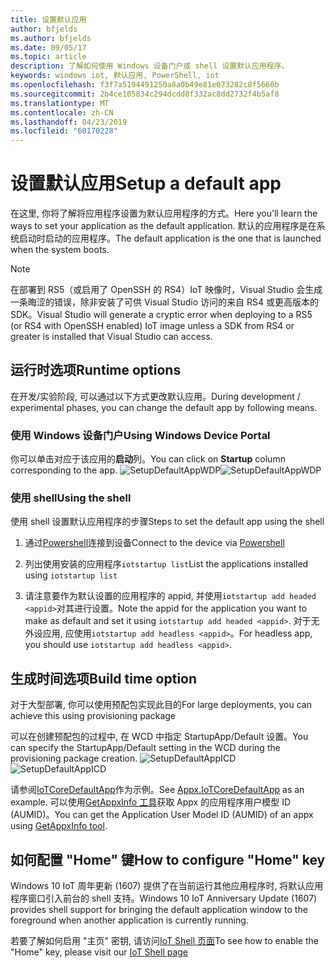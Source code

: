 ```yaml
---
title: 设置默认应用
author: bfjelds
ms.author: bfjelds
ms.date: 09/05/17
ms.topic: article
description: 了解如何使用 Windows 设备门户或 shell 设置默认应用程序。
keywords: windows iot, 默认应用, PowerShell, iot
ms.openlocfilehash: f3f7a5194491250a8a0b49e81e073282c8f5660b
ms.sourcegitcommit: 2b4ce105834c294dcdd8f332ac8dd2732f4b5af8
ms.translationtype: MT
ms.contentlocale: zh-CN
ms.lasthandoff: 04/23/2019
ms.locfileid: "60170228"
---
```

# <a name="setup-a-default-app"></a><span data-ttu-id="756f1-104">设置默认应用</span><span class="sxs-lookup"><span data-stu-id="756f1-104">Setup a default app</span></span>
<span data-ttu-id="756f1-105">在这里, 你将了解将应用程序设置为默认应用程序的方式。</span><span class="sxs-lookup"><span data-stu-id="756f1-105">Here you'll learn the ways to set your application as the default application.</span></span> <span data-ttu-id="756f1-106">默认的应用程序是在系统启动时启动的应用程序。</span><span class="sxs-lookup"><span data-stu-id="756f1-106">The default application is the one that is launched when the system boots.</span></span>  

> [!NOTE]
> <span data-ttu-id="756f1-107">在部署到 RS5（或启用了 OpenSSH 的 RS4）IoT 映像时，Visual Studio 会生成一条晦涩的错误，除非安装了可供 Visual Studio 访问的来自 RS4 或更高版本的 SDK。</span><span class="sxs-lookup"><span data-stu-id="756f1-107">Visual Studio will generate a cryptic error when deploying to a RS5 (or RS4 with OpenSSH enabled) IoT image unless a SDK from RS4 or greater is installed that Visual Studio can access.</span></span>

## <a name="runtime-options"></a><span data-ttu-id="756f1-108">运行时选项</span><span class="sxs-lookup"><span data-stu-id="756f1-108">Runtime options</span></span>

<span data-ttu-id="756f1-109">在开发/实验阶段, 可以通过以下方式更改默认应用。</span><span class="sxs-lookup"><span data-stu-id="756f1-109">During development / experimental phases, you can change the default app by following means.</span></span>

### <a name="using-windows-device-portal"></a><span data-ttu-id="756f1-110">使用 Windows 设备门户</span><span class="sxs-lookup"><span data-stu-id="756f1-110">Using Windows Device Portal</span></span>

<span data-ttu-id="756f1-111">你可以单击对应于该应用的**启动**列。</span><span class="sxs-lookup"><span data-stu-id="756f1-111">You can click on **Startup** column corresponding to the app.</span></span>
<span data-ttu-id="756f1-112">![SetupDefaultAppWDP](../media/SetupDefaultApp/DefaultAppWDP.png)</span><span class="sxs-lookup"><span data-stu-id="756f1-112">![SetupDefaultAppWDP](../media/SetupDefaultApp/DefaultAppWDP.png)</span></span>

### <a name="using-the-shell"></a><span data-ttu-id="756f1-113">使用 shell</span><span class="sxs-lookup"><span data-stu-id="756f1-113">Using the shell</span></span>

<span data-ttu-id="756f1-114">使用 shell 设置默认应用程序的步骤</span><span class="sxs-lookup"><span data-stu-id="756f1-114">Steps to set the default app using the shell</span></span> 

1. <span data-ttu-id="756f1-115">通过[Powershell](../connect-your-device/PowerShell.md)连接到设备</span><span class="sxs-lookup"><span data-stu-id="756f1-115">Connect to the device via [Powershell](../connect-your-device/PowerShell.md)</span></span>

2. <span data-ttu-id="756f1-116">列出使用安装的应用程序`iotstartup list`</span><span class="sxs-lookup"><span data-stu-id="756f1-116">List the applications installed using `iotstartup list`</span></span>

3. <span data-ttu-id="756f1-117">请注意要作为默认设置的应用程序的 appid, 并使用`iotstartup add headed <appid>`对其进行设置。</span><span class="sxs-lookup"><span data-stu-id="756f1-117">Note the appid for the application you want to make as default and set it using `iotstartup add headed <appid>`.</span></span> <span data-ttu-id="756f1-118">对于无外设应用, 应使用`iotstartup add headless <appid>`。</span><span class="sxs-lookup"><span data-stu-id="756f1-118">For headless app, you should use `iotstartup add headless <appid>`.</span></span>


## <a name="build-time-option"></a><span data-ttu-id="756f1-119">生成时间选项</span><span class="sxs-lookup"><span data-stu-id="756f1-119">Build time option</span></span>

<span data-ttu-id="756f1-120">对于大型部署, 你可以使用预配包实现此目的</span><span class="sxs-lookup"><span data-stu-id="756f1-120">For large deployments, you can achieve this using provisioning package</span></span>

<span data-ttu-id="756f1-121">可以在创建预配包的过程中, 在 WCD 中指定 StartupApp/Default 设置。</span><span class="sxs-lookup"><span data-stu-id="756f1-121">You can specify the StartupApp/Default setting in the WCD during the provisioning package creation.</span></span>
<span data-ttu-id="756f1-122">![SetupDefaultAppICD](../media/SetupDefaultApp/DefaultAppICD.png)</span><span class="sxs-lookup"><span data-stu-id="756f1-122">![SetupDefaultAppICD](../media/SetupDefaultApp/DefaultAppICD.png)</span></span>

<span data-ttu-id="756f1-123">请参阅[IoTCoreDefaultApp](https://github.com/ms-iot/iot-adk-addonkit/tree/master/Workspace/Source-arm/Packages/Appx.IoTCoreDefaultApp/customizations.xml)作为示例。</span><span class="sxs-lookup"><span data-stu-id="756f1-123">See [Appx.IoTCoreDefaultApp](https://github.com/ms-iot/iot-adk-addonkit/tree/master/Workspace/Source-arm/Packages/Appx.IoTCoreDefaultApp/customizations.xml) as an example.</span></span> <span data-ttu-id="756f1-124">可以使用[GetAppxInfo 工具](https://github.com/ms-iot/iot-adk-addonkit/tree/master/Tools/GetAppxInfo.exe)获取 Appx 的应用程序用户模型 ID (AUMID)。</span><span class="sxs-lookup"><span data-stu-id="756f1-124">You can get the Application User Model ID (AUMID) of an appx using [GetAppxInfo tool](https://github.com/ms-iot/iot-adk-addonkit/tree/master/Tools/GetAppxInfo.exe).</span></span>

## <a name="how-to-configure-home-key"></a><span data-ttu-id="756f1-125">如何配置 "Home" 键</span><span class="sxs-lookup"><span data-stu-id="756f1-125">How to configure "Home" key</span></span>

<span data-ttu-id="756f1-126">Windows 10 IoT 周年更新 (1607) 提供了在当前运行其他应用程序时, 将默认应用程序窗口引入前台的 shell 支持。</span><span class="sxs-lookup"><span data-stu-id="756f1-126">Windows 10 IoT Anniversary Update (1607) provides shell support for bringing the default application window to the foreground when another application is currently running.</span></span>

<span data-ttu-id="756f1-127">若要了解如何启用 "主页" 密钥, 请访问[IoT Shell 页面](https://docs.microsoft.com/windows/iot-core/develop-your-app/iotcoreshell#switching-between-apps-with-hid-injection-keys)</span><span class="sxs-lookup"><span data-stu-id="756f1-127">To see how to enable the "Home" key, please visit our [IoT Shell page](https://docs.microsoft.com/windows/iot-core/develop-your-app/iotcoreshell#switching-between-apps-with-hid-injection-keys)</span></span>
